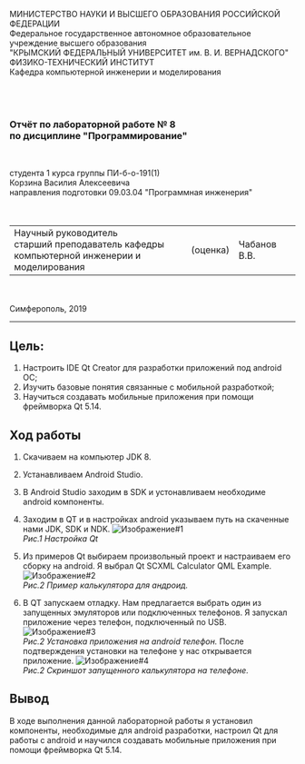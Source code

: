 МИНИСТЕРСТВО НАУКИ И ВЫСШЕГО ОБРАЗОВАНИЯ РОССИЙСКОЙ ФЕДЕРАЦИИ\
Федеральное государственное автономное образовательное учреждение высшего образования\
"КРЫМСКИЙ ФЕДЕРАЛЬНЫЙ УНИВЕРСИТЕТ им. В. И. ВЕРНАДСКОГО"\
ФИЗИКО-ТЕХНИЧЕСКИЙ ИНСТИТУТ\
Кафедра компьютерной инженерии и моделирования\
<br/><br/>
​
### Отчёт по лабораторной работе № 8<br/> по дисциплине "Программирование"
<br/>

студента 1 курса группы ПИ-б-о-191(1)\
Корзина Василия Алексеевича\
направления подготовки 09.03.04 "Программная инженерия"\
<br/>
​
<table>
<tr><td>Научный руководитель<br/> старший преподаватель кафедры<br/>компьютерной инженерии и моделирования</td>
<td>(оценка)</td>
<td>Чабанов В.В.</td>
</tr>
</table>
<br/><br/>
​
Симферополь, 2019

* * *

## Цель: 
1. Настроить IDE Qt Creator для разработки приложений под android ОС;
2. Изучить базовые понятия связанные с мобильной разработкой;
3. Научиться создавать мобильные приложения при помощи фреймворка Qt 5.14.


## Ход работы

1. Скачиваем на компьютер JDK 8.
2. Устанавливаем Android Studio.
3. В Android Studio заходим в SDK и устонавливаем необходиме android компоненты.
4. Заходим в QT и в настройках android указываем путь на скаченные нами JDK, SDK и NDK.
![Изображение#1](https://raw.githubusercontent.com/GachiGucciGhoul/Laboratory_works/master/Lab8/images/1.jpg)\
*Рис.1 Настройка Qt*
5. Из примеров Qt выбираем произвольный проект и настраиваем его сборку на android. Я выбрал Qt SCXML Calculator QML Example.
![Изображение#2](https://raw.githubusercontent.com/GachiGucciGhoul/Laboratory_works/master/Lab8/images/4.PNG)\
*Рис.2 Пример калькулятора для андроид.*

6. В QT запускаем отладку. Нам предлагается выбрать один из запущенных эмуляторов или подключенных телефонов. Я запускал приложение через телефон, подключенный по USB.
![Изображение#3](https://raw.githubusercontent.com/GachiGucciGhoul/Laboratory_works/master/Lab8/images/2.jpg)\
*Рис.2 Установка приложения на android телефон.*
После подтверждения установки на телефоне у нас открывается приложение.
![Изображение#4](https://raw.githubusercontent.com/GachiGucciGhoul/Laboratory_works/master/Lab8/images/3.jpg)\
*Рис.2 Скриншот запущенного калькулятора на телефоне.*

## Вывод
В ходе выполнения данной лабораторной работы я установил компоненты, необходимые для android разработки, настроил Qt для работы с android и научился создавать мобильные приложения при помощи фреймворка Qt 5.14.